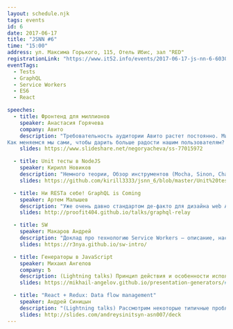 ```yaml
---
layout: schedule.njk
tags: events
id: 6
date: 2017-06-17
title: "JSNN #6"
time: "15:00"
address: ул. Максима Горького, 115, Отель Ибис, зал "RED"
registrationLink: "https://www.it52.info/events/2017-06-17-js-nn-6-603059bf-c448-472e-b689-381684f8b4dd/"
eventTags:
  - Tests
  - GraphQL
  - Service Workers
  - ES6
  - React

speeches:
  - title: Фронтенд для миллионов
    speaker: Анастасия Горячева
    company: Авито
    description: "Требовательность аудитории Авито растет постоянно. Мир, технологии – всё меняется. Ожидания пользователей всё выше и выше.
Как меняемся мы сами, чтобы дарить больше радости нашим пользователям? Почему эти изменения – внезапно – помогают нам самим развиваться в профессии? Какие боли и выгоды приносит текущий стек технологий, при чем тут дизайн-платформа, есть ли жизнь без react, куда мы катим open source и что будет дальше."
    slides: https://www.slideshare.net/negoryacheva/ss-77015972

  - title: Unit тесты в NodeJS
    speaker: Кирилл Новиков
    description: "Немного теории, Обзор инструментов (Mocha, Sinon, Chai, Istanbul, Proxyquire, Faker), примеры использования всего этого"
    slides: https://github.com/kirill3333/jsnn_6/blob/master/Unit%20testing%20in%20Node%20JS.pdf

  - title: Ни RESТа себе! GraphQL is Coming
    speaker: Артем Малышев
    description: "Уже очень давно стандартом де-факто для дизайна web API стал REST. Но вот GitHub и Facebook анонсировали поддержку GraphQL API. Зачем они это сделали? Стоит ли нам сделать тоже самое? Какие инструменты для этого предоставляет экосистема Python? Хорошо ли они спроектированы? REST уже всё? Ответы на эти вопросы и не только вы узнаете из моего доклада."
    slides: http://proofit404.github.io/talks/graphql-relay

  - title: SW
    speaker: Макаров Андрей
    description: "Доклад про технологию Service Workers – описание, настройка, сравнение с AppCache."
    slides: https://r3nya.github.io/sw-intro/

  - title: Генераторы в JavaScript
    speaker: Михаил Ангелов
    company: Ѣ
    description: (Lightning talks) Принцип действия и особенности использования
    slides: https://mikhail-angelov.github.io/presentation-generators/#/

  - title: "React + Redux: Data flow management"
    speaker: Андрей Синицын
    description: "(Lightning talks) Рассмотрим некоторые типичные проблемы организации кода и архитектуры redux в приложении а так же избавимся от большого количества бойлерплейт-кода. Со стороны реакта рассмотрим проблему prop-hellа и предложим вариант решения этой проблемы"
    slides: http://slides.com/andreysinitsyn-asn007/deck
---
```


<!-- Привет, друзья!

Настало время встретиться вновь и поговорить про самое важное и интересное. :)


Есть идеи или предложения? Хочешь что-то рассказать?
Пишите мне в [telegram](https://t.me/r3nya) или [почту](mailto:hello-jsnn@pm.me).

Приходите, будет интересно! -->

